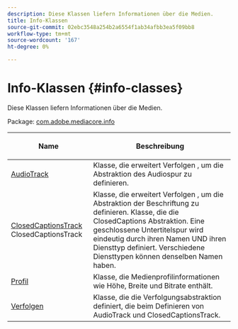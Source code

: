 ```yaml
---
description: Diese Klassen liefern Informationen über die Medien.
title: Info-Klassen
source-git-commit: 02ebc3548a254b2a6554f1ab34afbb3ea5f09bb8
workflow-type: tm+mt
source-wordcount: '167'
ht-degree: 0%

---
```


# Info-Klassen {#info-classes}

Diese Klassen liefern Informationen über die Medien.

Package: [com.adobe.mediacore.info](https://help.adobe.com/en_US/primetime/api/psdk/javadoc_1.4/com/adobe/mediacore/info/package-summary.html)

<table frame="all" colsep="1" rowsep="1" id="table_BC74F0C72F7C443B92C9B28750D812A6"> 
 <thead> 
  <tr rowsep="1"> 
   <th colname="1" class="entry"> <p>Name </p> </th> 
   <th colname="2" class="entry"> <p>Beschreibung </p> </th> 
  </tr> 
 </thead>
 <tbody> 
  <tr rowsep="1"> 
   <td colname="1"><span class="codeph"><a href="https://help.adobe.com/en_US/primetime/api/psdk/javadoc_1.4/com/adobe/mediacore/info/AudioTrack.html" format="html" scope="external"> AudioTrack</a></span></td> 
   <td colname="2">Klasse, die erweitert <span class="codeph"> Verfolgen</span> , um die Abstraktion des Audiospur zu definieren. </td> 
  </tr> 
  <tr rowsep="1"> 
   <td colname="1"><span class="codeph"><a href="https://help.adobe.com/en_US/primetime/api/psdk/javadoc_1.4/com/adobe/mediacore/info/ClosedCaptionsTrack.html" format="html" scope="external"> ClosedCaptionsTrack</a> 
   ClosedCaptionsTrack</span> </td> 
   <td colname="2">Klasse, die erweitert <span class="codeph"> Verfolgen</span> , um die Abstraktion der Beschriftung zu definieren. Klasse, die die <span class="codeph"> ClosedCaptions</span> Abstraktion. Eine geschlossene Untertitelspur wird eindeutig durch ihren Namen UND ihren Diensttyp definiert. Verschiedene Diensttypen können denselben Namen haben.</td> 
  </tr> 
  <tr rowsep="1"> 
   <td colname="1"><span class="codeph"><a href="https://help.adobe.com/en_US/primetime/api/psdk/javadoc_1.4/com/adobe/mediacore/info/Profile.html" format="html" scope="external"> Profil</a> </span></td> 
   <td colname="2"> Klasse, die Medienprofilinformationen wie Höhe, Breite und Bitrate enthält. </td> 
  </tr> 
  <tr rowsep="0"> 
   <td colname="1"><span class="codeph"><a href="https://help.adobe.com/en_US/primetime/api/psdk/javadoc_1.4/com/adobe/mediacore/info/Track.html" format="html" scope="external"> Verfolgen</a> </span></td> 
   <td colname="2">Klasse, die die Verfolgungsabstraktion definiert, die beim Definieren von <span class="codeph"> AudioTrack</span> und <span class="codeph"> ClosedCaptionsTrack</span>. </td> 
  </tr>
 </tbody>
</table>
